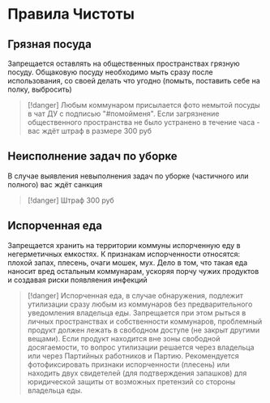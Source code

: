 # Правила Чистоты

## Грязная посуда
Запрещается оставлять на общественных пространствах грязную посуду. Общаковую посуду необходимо мыть сразу после использования, со своей делать что угодно (помыть, поставить себе на полку, выбросить)
> [!danger]
> Любым коммунаром присылается фото немытой посуды в чат ДУ с подписью "#помойменя". Если загрязнение общественного пространства не было устранено в течение часа - вас ждёт штраф в размере 300 руб

## Неисполнение задач по уборке
В случае выявления невыполнения задач по уборке (частичного или полного) вас ждёт санкция
> [!danger]
> Штраф 300 руб

## Испорченная еда
Запрещается хранить на территории коммуны испорченную еду в негерметичных емкостях. К признакам испорченности относятся: плохой запах, плесень, очаги мошек, мух. Дело в том, что такая еда наносит вред остальным коммунарам, ускоряя порчу чужих продуктов и создавая риски появляения инфекций
> [!danger]
> Испорченная еда, в случае обнаружения, подлежит утилизации сразу любым из коммунаров без предварительного уведомления владельца еды. Запрещается при этом рыться в личных пространствах и собственности коммунаров, проблемный продукт должен лежать в свободном доступе (не закрыт другими вещами). 
> Если продукт находится вне зоны свободной досягаемости, то вопрос утилизации решается через владельца или через Партийных работников и Партию.
> Рекомендуется фотофиксировать признаки испорченности (плесень) или находить двух свидетелей (для подтверждения запашков) для юридической защиты от возможных претензий со стороны владельца еды. 
